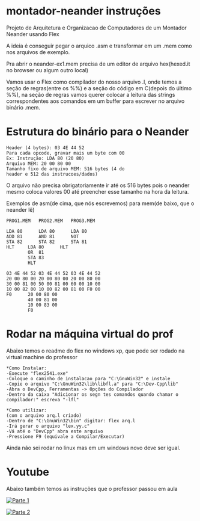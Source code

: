 # montador-neander instruções

Projeto de Arquitetura e Organizacao de Computadores de um Montador Neander usando Flex

A ideia é conseguir pegar o arquico .asm e transformar em um .mem como nos arquivos de exemplo.

Pra abrir o neander-ex1.mem precisa de um editor de arquivo hex(hexed.it no browser ou algum outro local)

Vamos usar o Flex como compilador do nosso arquivo .l, onde temos a seção de regras(entre os %%) e a seção do código em C(depois do último %%), na seção de regras vamos querer colocar a leitura das strings correspondentes aos comandos em um buffer para escrever no arquivo binário .mem.

# Estrutura do binário para o Neander

```
Header (4 bytes): 03 4E 44 52
Para cada opcode, gravar mais um byte com 00
Ex: Instrução: LDA 80 (20 80)
Arquivo MEM: 20 00 80 00
Tamanho fixo de arquivo MEM: 516 bytes (4 do 
header e 512 das instrucoes/dados)
```

O arquivo não precisa obrigatoriamente ir até os 516 bytes pois o neander mesmo coloca valores 00 até preencher esse tamanho na hora da leitura.

Exemplos de asm(de cima, que nós escrevemos) para mem(de baixo, que o neander lê)

```
PROG1.MEM	PROG2.MEM	PROG3.MEM

LDA 80		LDA 80		LDA 80
ADD 81		AND 81		NOT
STA 82		STA 82		STA 81
HLT		LDA 80		HLT
		OR  81
		STA 83
		HLT

03 4E 44 52	03 4E 44 52	03 4E 44 52
20 00 80 00	20 00 80 00	20 00 80 00
30 00 81 00	50 00 81 00	60 00 10 00
10 00 82 00	10 00 82 00	81 00 F0 00
F0		20 00 80 00
		40 00 81 00
		10 00 83 00
		F0

```

# Rodar na máquina virtual do prof

Abaixo temos o readme do flex no windows xp, que pode ser rodado na virtual machine do professor

```
*Como Instalar:
-Execute "flex2541.exe"
-Coloque o caminho de instalacao para "C:\GnuWin32" e instale
-Copie o arquivo "C:\GnuWin32\lib\libfl.a" para "C:\Dev-Cpp\lib"
-Abra o DevCpp, Ferramentas -> Opções do Compilador
-Dentro da caixa "Adicionar os segn tes comandos quando chamar o compilador:" escreva "-lfl"

*Como utilizar:
(com o arquivo arq.l criado)
-Dentro de "C:\GnuWin32\bin" digitar: flex arq.l
-Irá gerar o arquivo "lex.yy.c"
-Vá até o "DevCpp" abra este arquivo
-Pressione F9 (equivale a Compilar/Executar)
```

Ainda não sei rodar no linux mas em um windows novo deve ser igual.

# Youtube

Abaixo também temos as instruções que o professor passou em aula

[![Parte 1](https://i.ytimg.com/an_webp/s48kQK-LFT4/mqdefault_6s.webp?du=3000&sqp=COLYqaQG&rs=AOn4CLBVTo2Q-XQhTdpTvcM4-KR297LanQ "Trabalho - Montador Neander usando FLEX (parte 1/2)")](https://www.youtube.com/watch?v=s48kQK-LFT4 "Instrução parte 1")


[![Parte 2](https://i.ytimg.com/an_webp/GwtlzvTS2OU/mqdefault_6s.webp?du=3000&sqp=CNTqqaQG&rs=AOn4CLBHRenq924R25oQdnq9l9zKzWKyKg "Trabalho - Montador Neander usando FLEX (parte 2/2)")](https://www.youtube.com/watch?v=GwtlzvTS2OU "Instrução parte 1")
